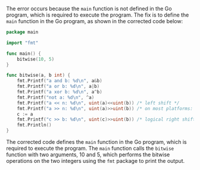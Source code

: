 
The error occurs because the `main` function is not defined in the Go program, which is required to execute the program. The fix is to define the `main` function in the Go program, as shown in the corrected code below:
```go
package main

import "fmt"

func main() {
	bitwise(10, 5)
}

func bitwise(a, b int) {
	fmt.Printf("a and b: %d\n", a&b)
	fmt.Printf("a or b: %d\n", a|b)
	fmt.Printf("a xor b: %d\n", a^b)
	fmt.Printf("not a: %d\n", ^a)
	fmt.Printf("a << n: %d\n", uint(a)<<uint(b)) /* left shift */
	fmt.Printf("a >> n: %d\n", uint(a)>>uint(b)) /* on most platforms: arithmetic right shift */
	c := a
	fmt.Printf("c >> b: %d\n", uint(c)>>uint(b)) /* logical right shift */
	fmt.Println()
}
```
The corrected code defines the `main` function in the Go program, which is required to execute the program. The `main` function calls the `bitwise` function with two arguments, 10 and 5, which performs the bitwise operations on the two integers using the `fmt` package to print the output.
